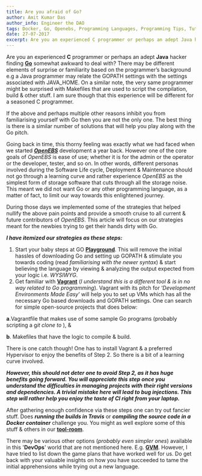 ```yaml
---
title: Are you afraid of Go?
author: Amit Kumar Das
author_info: Engineer the DAO
tags: Docker, Go, Openebs, Programming Languages, Programming Tips, Tutorials
date: 27-07-2017
excerpt: Are you an experienced C programmer or perhaps an adept Java hacker finding Go somewhat awkward to deal with.
---
```


Are you an experienced **C** programmer or perhaps an adept **Java** hacker finding [**Go**](https://github.com/golang/go/wiki/whygo) somewhat awkward to deal with? There may be different elements of surprise or familiarity based on the programmer’s background e.g a Java programmer may relate the GOPATH settings with the settings associated with JAVA_HOME. On a similar note, the very same programmer might be surprised with Makefiles that are used to script the compilation, build & other stuff. I am sure though that this experience will be different for a seasoned C programmer.

If the above and perhaps multiple other reasons inhibit you from familiarising yourself with Go then you are not the only one. The best thing is there is a similar number of solutions that will help you play along with the Go pitch.

Going back in time, this thorny feeling was exactly what we had faced when we started [***OpenEBS***](http://openebs.io) development a year back. However one of the core goals of *OpenEBS* is ease of use; whether it is for the admin or the operator or the developer, tester, and so on. In other words, different personas involved during the Software Life cycle, Deployment & Maintenance should not go through a learning curve and rather experience *OpenEBS* as the simplest form of storage software that cuts through all the storage noise. This meant we did not want Go or any other programming language, as a matter of fact, to limit our way towards this enlightened journey.

During those days we implemented some of the strategies that helped nullify the above pain points and provide a smooth cruise to all current & future contributors of *OpenEBS*. This article will focus on our strategies meant for the newbies trying to get their hands dirty with Go.

***I have itemized our strategies as these steps:***

1. Start your baby steps at GO [**Playground**](https://play.golang.org/). This will remove the initial hassles of downloading Go and setting up GOPATH & stimulate you towards coding (read *familiarising with the newer syntax*) & start believing the language by viewing & analyzing the output expected from your logic i.e. *WYSIWYG*.
2. Get familiar with [**Vagrant**](https://www.vagrantup.com/) (*I understand this is a different tool & is in no way related to Go programming*). Vagrant with its pitch for ‘*Development Environments Made Easy*’ will help you to set up VMs which has all the necessary Go based downloads and GOPATH settings. One can search for simple open-source projects that does below:

**a**.Vagrantfile that makes use of some sample Go programs (probably scripting a g*it clone to <some-github-url>*), &

**b**. Makefiles that have the logic to compile & build.

There is one catch though! One has to install Vagrant & a preferred Hypervisor to enjoy the benefits of Step 2. So there is a bit of a learning curve involved.

***However, this should not deter one to avoid Step 2, as it has huge benefits going forward. You will appreciate this step once you understand the difficulties in managing projects with their right versions and dependencies. A trivial mistake here will lead to bug injections. This step will rather help you enjoy the taste of CI right from your laptop.***

After gathering enough confidence via these steps one can try out fancier stuff. Does ***running the builds in Travis*** or ***compiling the source code in a Docker container*** challenge you. You might as well explore some of this stuff & others in our [**tool-room**](https://github.com/openebs).

There may be various other options (*probably even simpler ones*) available in this '**DevOps**' world that are not mentioned here. E.g. [**GVM**](https://github.com/moovweb/gvm). However, I have tried to list down the game plans that have worked well for us. Do get back with your valuable insights on how you have succeeded to tame the initial apprehensions while trying out a new language.
